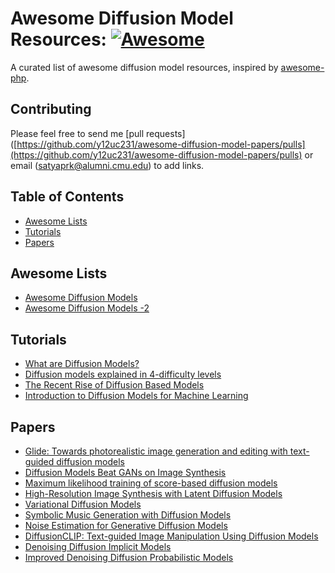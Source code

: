 # Awesome Diffusion Model Resources: [![Awesome](https://cdn.rawgit.com/sindresorhus/awesome/d7305f38d29fed78fa85652e3a63e154dd8e8829/media/badge.svg)](https://github.com/sindresorhus/awesome)
A curated list of awesome diffusion model resources, inspired by [awesome-php](https://github.com/ziadoz/awesome-php).

## Contributing
Please feel free to send me [pull requests]([https://github.com/y12uc231/awesome-diffusion-model-papers/pulls](https://github.com/y12uc231/awesome-diffusion-model-papers/pulls) or email (satyaprk@alumni.cmu.edu) to add links.


## Table of Contents

 - [Awesome Lists](#awesome-lists)
 - [Tutorials](#Tuts)
 - [Papers](#papers)
 
 ## Awesome Lists
 
 - [Awesome Diffusion Models](https://github.com/heejkoo/Awesome-Diffusion-Models)
 - [Awesome Diffusion Models -2 ](https://github.com/hyungkwonko/awesome-diffusion-models)
 
 
 ## Tutorials
 - [What are Diffusion Models?](https://www.youtube.com/watch?v=fbLgFrlTnGU)
 - [Diffusion models explained in 4-difficulty levels](https://www.youtube.com/watch?v=yTAMrHVG1ew)
 - [The Recent Rise of Diffusion Based Models](https://maciejdomagala.github.io/generative_models/2022/06/06/The-recent-rise-of-diffusion-based-models.html)
 - [Introduction to Diffusion Models for Machine Learning](https://www.assemblyai.com/blog/diffusion-models-for-machine-learning-introduction/)
 
 
 
  ## Papers
  - [Glide: Towards photorealistic image generation and editing with text-guided diffusion models](https://arxiv.org/abs/2112.10741)
  - [Diffusion Models Beat GANs on Image Synthesis](https://proceedings.neurips.cc/paper/2021/file/49ad23d1ec9fa4bd8d77d02681df5cfa-Paper.pdf)
  - [Maximum likelihood training of score-based diffusion models](https://proceedings.neurips.cc/paper/2021/file/0a9fdbb17feb6ccb7ec405cfb85222c4-Paper.pdf)
  - [High-Resolution Image Synthesis with Latent Diffusion Models](https://openaccess.thecvf.com/content/CVPR2022/papers/Rombach_High-Resolution_Image_Synthesis_With_Latent_Diffusion_Models_CVPR_2022_paper.pdf)
  - [Variational Diffusion Models](https://arxiv.org/pdf/2107.00630.pdf)
  - [Symbolic Music Generation with Diffusion Models](https://www.semanticscholar.org/paper/Symbolic-Music-Generation-with-Diffusion-Models-Mittal-Engel/93d00ea9c87268f867b4addb8043be35d6996d18)
  - [Noise Estimation for Generative Diffusion Models](https://www.semanticscholar.org/paper/Noise-Estimation-for-Generative-Diffusion-Models-Roman-Nachmani/001534ec4e6d656722fddc81ba532779cea76875)
  - [DiffusionCLIP: Text-guided Image Manipulation Using Diffusion Models](https://www.semanticscholar.org/paper/DiffusionCLIP%3A-Text-guided-Image-Manipulation-Using-Kim-Ye/78a168d41b0147a00347242b97522900631ddfe4)
  - [Denoising Diffusion Implicit Models](https://www.semanticscholar.org/paper/Denoising-Diffusion-Implicit-Models-Song-Meng/3261984e42320900246ef9aa454c6fab5c0a191e)
  - [Improved Denoising Diffusion Probabilistic Models](https://www.semanticscholar.org/paper/Improved-Denoising-Diffusion-Probabilistic-Models-Nichol-Dhariwal/de18baa4964804cf471d85a5a090498242d2e79f)

 
 



